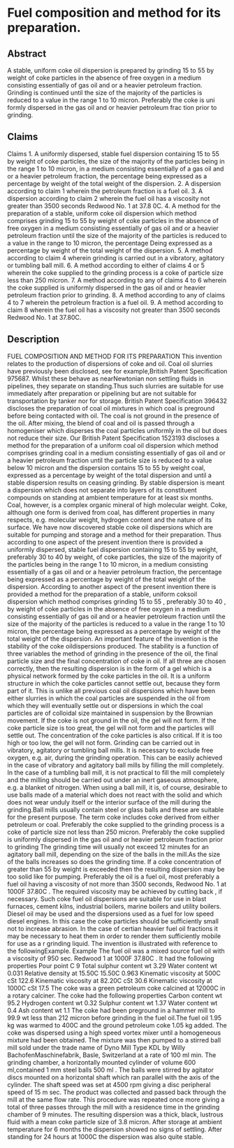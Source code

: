 # Fuel composition and method for its preparation.

## Abstract
A stable, uniform coke oil dispersion is prepared by grinding 15 to 55 by weight of coke particles in the absence of free oxygen in a medium consisting essentially of gas oil and or a heavier petroleum fraction. Grinding is continued until the size of the majority of the particles is reduced to a value in the range 1 to 10 micron. Preferably the coke is uni formly dispersed in the gas oil and or heavier petroleum frac tion prior to grinding.

## Claims
Claims 1. A uniformly dispersed, stable fuel dispersion containing 15 to 55 by weight of coke particles, the size of the majority of the particles being in the range 1 to 10 micron, in a medium consisting essentially of a gas oil and or a heavier petroleum fraction, the percentage being expressed as a percentage by weight of the total weight of the dispersion. 2. A dispersion according to claim 1 wherein the petroleum fraction is a fuel oil. 3. A dispersion according to claim 2 wherein the fuel oil has a viscosity not greater than 3500 seconds Redwood No. 1 at 37.8 0C. 4. A method for the preparation of a stable, uniform coke oil dispersion which method comprises grinding 15 to 55 by weight of coke particles in the absence of free oxygen in a medium consisting essentially of gas oil and or a heavier petroleum fraction until the size of the majority of the particles is reduced to a value in the range to 10 micron, the percentage Deing expressed as a percentage by weight of the total weight of the dispersion. 5. A method according to claim 4 wherein grinding is carried out in a vibratory, agitatory or tumbling ball mill. 6. A method according to either of claims 4 or 5 wherein the coke supplied to the grinding process is a coke of particle size less than 250 micron. 7. A method according to any of claims 4 to 6 wherein the coke supplied is uniformly dispersed in the gas oil and or heavier petroleum fraction prior to grinding. 8. A method according to any of claims 4 to 7 wherein the petroleum fraction is a fuel oil. 9. A method according to claim 8 wherein the fuel oil has a viscosity not greater than 3500 seconds Redwood No. 1 at 37.80C.

## Description
FUEL COMPOSITION AND METHOD FOR ITS PREPARATION This invention relates to the production of dispersions of coke and oil. Coal oil slurries have previously been disclosed, see for example,British Patent Specification 975687. Whilst these behave as nearNewtonian non settling fluids in pipelines, they separate on standing.Thus such slurries are suitable for use immediately after preparation or pipelining but are not suitable for transportation by tanker nor for storage. British Patent Specification 396432 discloses the preparation of coal oil mixtures in which coal is preground before being contacted with oil. The coal is not ground in the presence of the oil. After mixing, the blend of coal and oil is passed through a homogeniser which disperses the coal particles uniformly in the oil but does not reduce their size. Our British Patent Specification 1523193 discloses a method for the preparation of a uniform coal oil dispersion which method comprises grinding coal in a medium consisting essentially of gas oil and or a heavier petroleum fraction until the particle size is reduced to a value below 10 micron and the dispersion contains 15 to 55 by weight coal, expressed as a percentage by weight of the total dispersion and until a stable dispersion results on ceasing grinding. By stable dispersion is meant a dispersion which does not separate into layers of its constituent compounds on standing at ambient temperature for at least six months. Coal, however, is a complex organic mineral of high molecular weight. Coke, although one form is derived from coal, has different properties in many respects, e.g. molecular weight, hydrogen content and the nature of its surface. We have now discovered stable coke oil dispersions which are suitable for pumping and storage and a method for their preparation. Thus according to one aspect of the present invention there is provided a uniformly dispersed, stable fuel dispersion containing 15 to 55 by weight, preferably 30 to 40 by weight, of coke particles, the size of the majority of the particles being in the range 1 to 10 micron, in a medium consisting essentially of a gas oil and or a heavier petroleum fraction, the percentage being expressed as a percentage by weight of the total weight of the dispersion. According to another aspect of the present invention there is provided a method for the preparation of a stable, uniform coksoil dispersion which method comprises grinding 15 to 55 , preferably 30 to 40 , by weight of coke particles in the absence of free oxygen in a medium consisting essentially of gas oil and or a heavier petroleum fraction until the size of the majority of the particles is reduced to a value in the range 1 to 10 micron, the percentage being expressed as a percentage by weight of the total weight of the dispersion. An important feature of the invention is the stability of the coke oildispersions produced. The stability is a function of three variables the method of grinding in the presence of the oil, the final particle size and the final concentration of coke in oil. If all three are chosen correctly, then the resulting dispersion is in the form of a gel which is a physical network formed by the coke particles in the oil. It is a uniform structure in which the coke particles cannot settle out, because they form part of it. This is unlike all previous coal oil dispersions which have been either slurries in which the coal particles are suspended in the oil from which they will eventually settle out or dispersions in which the coal particles are of colloidal size maintained in suspension by the Brownian movement. If the coke is not ground in the oil, the gel will not form. If the coke particle size is too great, the gel will not form and the particles will settle out. The concentration of the coke particles is also critical. If it is too high or too low, the gel will not form. Grinding can be carried out in vibratory, agitatory or tumbling ball mills. It is necessary to exclude free oxygen, e.g. air, during the grinding operation. This can be easily achieved in the case of vibratory and agitatory ball mills by filling the mill completely. In the case of a tumbling ball mill, it is not practical to fill the mill completely and the milling should be carried out under an inert gaseous atmosphere, e.g. a blanket of nitrogen. When using a ball mill, it is, of course, desirable to use balls made of a material which does not react with the solid and which does not wear unduly itself or the interior surface of the mill during the grinding.Ball mills usually contain steel or glass balls and these are suitable for the present purpose. The term coke includes coke derived from either petroleum or coal. Preferably the coke supplied to the grinding process is a coke of particle size not less than 250 micron. Preferably the coke supplied is uniformly dispersed in the gas oil and or heavier petroleum fraction prior to grinding The grinding time will usually not exceed 12 minutes for an agitatory ball mill, depending on the size of the balls in the mill.As the size of the balls increases so does the grinding time. If a coke concentration of greater than 55 by weight is exceeded then the resulting dispersion may be too solid like for pumping. Preferably the oil is a fuel oil, most preferably a fuel oil having a viscosity of not more than 3500 seconds, Redwood No. 1 at 1000F 37.80C . The required viscosity may be achieved by cutting back , if necessary. Such coke fuel oil dispersions are suitable for use in blast furnaces, cement kilns, industrial boilers, marine boilers and utility boilers. Diesel oil may be used and the dispersions used as a fuel for low speed diesel engines. In this case the coke particles should be sufficiently small not to increase abrasion. In the case of certian heavier fuel oil fractions it may be necessary to heat them in order to render them sufficiently mobile for use as a r grinding liquid. The invention is illustrated with reference to the followingExample. Example The fuel oil was a mixed source fuel oil with a viscosity of 950 sec. Redwood 1 at 1000F 37.80C . It had the following properties Pour point C 9 Total sulphur content wt 3.29 Water content wt 0.031 Relative density at 15.50C 15.50C 0.963 Kinematic viscosity at 500C cSt 122.6 Kinematic viscosity at 82.20C cSt 30.6 Kinematic viscosity at 1000C cSt 17.5 The coke was a green petroleum coke calcined at 12000C in a rotary calciner. The coke had the following properties Carbon content wt 95.2 Hydrogen content wt 0.32 Sulphur content wt 1.37 Water content wt 0.4 Ash content wt 1.1 The coke had been preground in a hammer mill to 99.9 wt less than 212 micron before grinding in the fuel oil.The fuel oil 1.95 kg was warmed to 400C and the ground petroleum coke 1.05 kg added. The coke was dispersed using a high speed vortex mixer until a homogeneous mixture had been obtained. The mixture was then pumped to a stirred ball mill sold under the trade name of Dyno Mill Type KDL by Willy BachofenMaschinefabrik, Basle, Switzerland at a rate of 100 ml min. The grinding chamber, a horizontally mounted cylinder of volume 600 ml,contained 1 mm steel balls 500 ml . The balls were stirred by agitator discs mounted on a horizontal shaft which ran parallel with the axis of the cylinder. The shaft speed was set at 4500 rpm giving a disc peripheral speed of 15 m sec. The product was collected and passed back through the mill at the same flow rate. This procedure was repeated once more giving a total of three passes through the mill with a residence time in the grinding chamber of 9 minutes. The resulting dispersion was a thick, black, lustrous fluid with a mean coke particle size of 3.8 micron. After storage at ambient temperature for 6 months the dispersion showed no signs of settling. After standing for 24 hours at 1000C the dispersion was also quite stable.